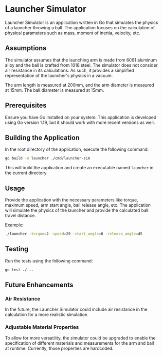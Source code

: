 # Launcher Simulator

Launcher Simulator is an application written in Go that simulates the physics of a launcher throwing a ball. The
application focuses on the calculation of physical parameters such as mass, moment of inertia, velocity, etc.

## Assumptions

The simulator assumes that the launching arm is made from 6061 aluminum alloy and the ball is crafted from 1018 steel.
The simulator does not consider air resistance in its calculations. As such, it provides a simplified representation of
the launcher's physics in a vacuum.

The arm length is measured at 200mm, and the arm diameter is measured at 15mm. The ball diameter is measured at 15mm.

## Prerequisites

Ensure you have Go installed on your system. This application is developed using Go version 1.19, but it should work
with more recent versions as well.

## Building the Application

In the root directory of the application, execute the following command:

```bash
go build -o launcher ./cmd/launcher-sim
```

This will build the application and create an executable named `launcher` in the current directory.

## Usage

Provide the application with the necessary parameters like torque, maximum speed, arm start angle, ball release angle, etc. 
The application will simulate the physics of the launcher and provide the calculated ball travel distance.

Example:

```bash
./launcher -torque=2 -speed=20 -start_angle=0 -release_angle=45
```

## Testing

Run the tests using the following command:

```bash
go test ./...
```

## Future Enhancements

### Air Resistance

In the future, the Launcher Simulator could include air resistance in the calculation for a more realistic simulation.

### Adjustable Material Properties

To allow for more versatility, the simulator could be upgraded to enable the specification of different materials and
measurements for the arm and ball at runtime. Currently, those properties are hardcoded.

